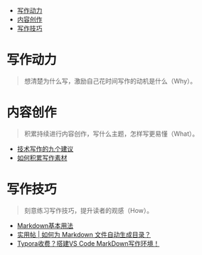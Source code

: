 <!-- vscode-markdown-toc -->
- [写作动力](#写作动力)
- [内容创作](#内容创作)
- [写作技巧](#写作技巧)
<!-- vscode-markdown-toc-config
	numbering=true
	autoSave=true
	/vscode-markdown-toc-config -->
<!-- /vscode-markdown-toc -->


# 写作动力

> 想清楚为什么写，激励自己花时间写作的动机是什么（Why）。


# 内容创作

> 积累持续进行内容创作，写什么主题，怎样写更易懂（What）。

- [技术写作的九个建议](https://bbs.huaweicloud.com/blogs/265481)
- [如何积累写作素材]()


# 写作技巧

> 刻意练习写作技巧，提升读者的观感（How）。

- [Markdown基本用法](https://www.markdown.xyz/basic-syntax/)
- [实用帖 | 如何为 Markdown 文件自动生成目录？](https://mp.weixin.qq.com/s/lt9XzlAOzpIqPLMuUBVNLw)
- [Typora收费？搭建VS Code MarkDown写作环境！](https://juejin.cn/post/7110433421985316878)